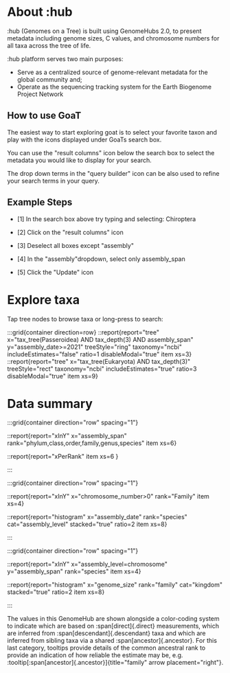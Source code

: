 # About :hub

:hub (Genomes on a Tree) is built using GenomeHubs 2.0, to present metadata including genome sizes, C values, and chromosome numbers for all taxa across the tree of life.

:hub platform serves two main purposes:

- Serve as a centralized source of genome-relevant metadata for the global community and;
- Operate as the sequencing tracking system for the Earth Biogenome Project Network

## How to use GoaT

The easiest way to start exploring goat is to select your favorite taxon and play with the icons displayed under GoaTs search box.

You can use the "result columns" icon below the search box to select the metadata you would like to display for your search.

The drop down terms in the "query builder" icon can be also used to refine your search terms in your query.

## Example Steps

- [1] In the search box above try typing and selecting: Chiroptera

- [2] Click on the "result columns" icon

- [3] Deselect all boxes except "assembly"

- [4] In the "assembly"dropdown, select only assembly_span

- [5] Click the "Update" icon

# Explore taxa

Tap tree nodes to browse taxa or long-press to search:

:::grid{container direction=row}
::report{report="tree" x="tax_tree(Passeroidea) AND tax_depth(3) AND assembly_span" y="assembly_date>=2021" treeStyle="ring" taxonomy="ncbi" includeEstimates="false" ratio=1 disableModal="true" item xs=3}
::report{report="tree" x="tax_tree(Eukaryota) AND tax_depth(3)" treeStyle="rect" taxonomy="ncbi" includeEstimates="true" ratio=3 disableModal="true" item xs=9}

# Data summary

:::grid{container direction="row" spacing="1"}

::report{report="xInY" x="assembly_span" rank="phylum,class,order,family,genus,species" item xs=6}

::report{report="xPerRank" item xs=6 }

:::

:::grid{container direction="row" spacing="1"}

::report{report="xInY" x="chromosome_number>0" rank="Family" item xs=4}

::report{report="histogram" x="assembly_date" rank="species" cat="assembly_level" stacked="true" ratio=2 item xs=8}

:::

:::grid{container direction="row" spacing="1"}

::report{report="xInY" x="assembly_level=chromosome" y="assembly_span" rank="species" item xs=4}

::report{report="histogram" x="genome_size" rank="family" cat="kingdom" stacked="true" ratio=2 item xs=8}

:::

The values in this GenomeHub are shown alongside a color-coding system to indicate which are based on :span[direct]{.direct} measurements, which are inferred from :span[descendant]{.descendant} taxa and which are inferred from sibling taxa via a shared :span[ancestor]{.ancestor}. For this last category, tooltips provide details of the common ancestral rank to provide an indication of how reliable the estimate may be, e.g. :tooltip[:span[ancestor]{.ancestor}]{title="family" arrow placement="right"}.
